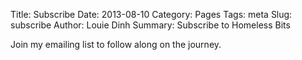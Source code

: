 Title: Subscribe
Date: 2013-08-10
Category: Pages
Tags: meta 
Slug: subscribe
Author: Louie Dinh
Summary: Subscribe to Homeless Bits

Join my emailing list to follow along on the journey.
